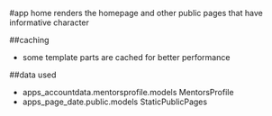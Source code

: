 #app home
renders the homepage and other public pages that have
informative character

##caching
* some template parts are cached for better performance

##data used
* apps_accountdata.mentorsprofile.models MentorsProfile
* apps_page_date.public.models StaticPublicPages 

 
 
 

